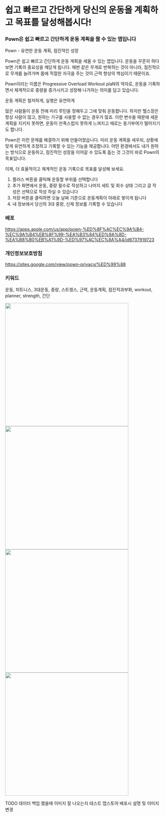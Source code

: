 # 쉽고 빠르고 간단하게 당신의 운동을 계획하고 목표를 달성해봅시다!

### Pown은 쉽고 빠르고 간단하게 운동 계획을 짤 수 있는 앱입니다

Pown - 유연한 운동 계획, 점진적인 성장

Pown은 쉽고 빠르고 간단하게 운동 계획을 세울 수 있는 앱입니다.
운동을 꾸준히 하다 보면 기록의 중요성을 깨닫게 됩니다.
매번 같은 무게로 반복하는 것이 아니라, 점진적으로 무게를 늘려가며
몸에 적절한 자극을 주는 것이 근력 향상의 핵심이기 때문이죠.

Pown이라는 이름은 Progressive Overload Workout plaN의 약자로,
운동을 기록하면서 체계적으로 중량을 증가시키고 성장해 나가자는 의미를 담고 있습니다.

운동 계획은 철저하게, 실행은 유연하게

많은 사람들이 운동 전에 미리 루틴을 정해두고 그에 맞춰 운동합니다.
하지만 헬스장은 항상 사람이 많고, 원하는 기구를 사용할 수 없는 경우가 많죠.
이런 변수들 때문에 세운 계획을 지키지 못하면,
운동이 만족스럽지 못하게 느껴지고 때로는 동기부여가 떨어지기도 합니다.

Pown은 이런 문제를 해결하기 위해 만들어졌습니다.
미리 운동 계획을 세우되, 상황에 맞게 유연하게 조정하고 기록할 수 있는 기능을 제공합니다.
어떤 환경에서도 내가 원하는 방식으로 운동하고, 점진적인 성장을 이어갈 수 있도록 돕는 것
그것이 바로 Pown의 목표입니다.

이제, 더 효율적이고 체계적인 운동 기록으로 목표를 달성해 보세요.

1. 플러스 버튼을 클릭해 운동할 부위를 선택합니다
2. 추가 화면에서 운동, 중량 필수로 작성하고 나머지 세트 및 회수 상태 그리고 글 작성은 선택으로 작성 하실 수 있습니다
3. 저장 버튼을 클릭하면 오늘 날짜 기준으로 운동계획이 아래로 쌓이게 됩니다
4. 내 정보에서 당신의 3대 중량, 신체 정보를 기록할 수 있습니다

### 배포

https://apps.apple.com/us/app/pown-%ED%8F%AC%EC%9A%B4-%EC%9A%B4%EB%8F%99-%EA%B3%84%ED%9A%8D-%EA%B8%B0%EB%A1%9D-%ED%97%AC%EC%8A%A4/id6737919723

### 개인정보보호방침

https://sites.google.com/view/pown-privacy/%ED%99%88

### 키워드

운동, 피트니스, 3대운동, 중량, 스트렝스, 근력, 운동계획, 점진적과부화, workout, planner, strength, 간단

<img src="https://github.com/user-attachments/assets/47b7abf3-0c93-4d0f-ad62-1ffa4d747b71" width="400" />
<img src="https://github.com/user-attachments/assets/7f2b8af0-3d75-49f0-a5ca-1bc5e9b2f90c" width="400" />
<img src="https://github.com/user-attachments/assets/58e8b541-04db-4fc1-bab2-87ce47006b39" width="400" />
<img src="https://github.com/user-attachments/assets/91a810e0-e2d3-4142-8e26-4c8894ecc6ac" width="400" />




TODO
데이터 백업 했을때 이미지 잘 나오는지 테스트
앱스토어 배포시 설명 및 이미지 변경
